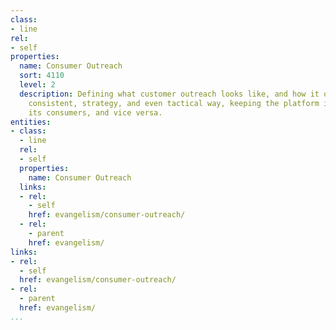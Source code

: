 ```yaml
---
class:
- line
rel:
- self
properties:
  name: Consumer Outreach
  sort: 4110
  level: 2
  description: Defining what customer outreach looks like, and how it occurs in a
    consistent, strategy, and even tactical way, keeping the platform in sync with
    its consumers, and vice versa.
entities:
- class:
  - line
  rel:
  - self
  properties:
    name: Consumer Outreach
  links:
  - rel:
    - self
    href: evangelism/consumer-outreach/
  - rel:
    - parent
    href: evangelism/
links:
- rel:
  - self
  href: evangelism/consumer-outreach/
- rel:
  - parent
  href: evangelism/
...
```

